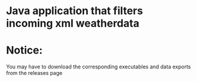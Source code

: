 # Java application that filters incoming xml weatherdata

# Notice:
You may have to download the corresponding executables and data exports from the releases page
